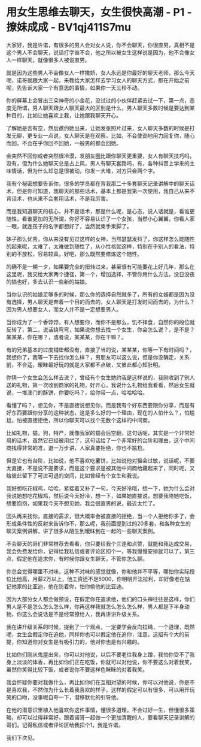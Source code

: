 # 用女生思维去聊天，女生很快高潮 - P1 - 撩妹成成 - BV1qj411S7mu

大家好，我是许诺，有很多的男人会对女人说，你不会聊天，你很直男，真相不是这个男人不会聊天，说话打字谁不会，他之所以被女生这样说是因为，他不会像女人一样聊天，就像很多人被说直男。

就是因为这些男人不会像女人一样撒娇，女人永远是你最好的聊天老师，那么今天呢，诺哥就跟大家一起，来教给大家怎样去学习女人的聊天方式，那在开始之前呢，先告诉大家一个有意思的事情，如果你一天三秒不动。

你的屏幕上会冒出三朵神奇的小金花，没试过的小伙伴赶紧去试一下，第一点，态度无所谓，男人聊天跟女人聊天最大的区别是什么，男人聊天多数时候是要达到某种目的，比如让她喜欢上我，让她跟我聊天开心。

了解她是否有空，然后邀约她出来，让她发张照片过来，女人聊天多数的时候是打发无聊，更专业一点说，女人聊天是在观察，比如，不会使劲地用力回复你，随心而回，不会在乎你回不回她，一般男的都会回她。

会突然不回你或者突然很冷漠，发朋友圈比跟你聊天更重要，女人有聊天技巧吗，没有，但为什么她聊天总是占上风，男人有聊天套路吗，有，各种抖音上学来的土味情话，但为什么却总是很被动，你发一大堆，对方只会两个字。

我有个秘密想要告诉你，很多的学员都在背我那二十多套聊天记录讲解中的聊天话术，但是你可知道，我聊天的那些话术，基本上都是我第一次使用，我自己从来不背话术，也从来不会套用话术，不是我厉害。

而是我知道聊天的核心，并不是话术，那是什么呢，是心态，说人话就是，看谁更随性，看谁更加的无所谓，你好不容易认识了一个女孩，当然小心翼翼，你看人家一眼，就连孩子的名字都想好了，当然就束手束脚了。

妹子那么优秀，你从来没有见过这样的女神，当然瑟瑟发抖了，你这样怎么能随性的起来呢，太难了，太难做到随性了，从小性格就这样，特别在乎别人的看法，特别的不放松，容易较真，好吧，那么既然要修炼这个随性。

的确不是一朝一夕，如果要完全的扭转过来，甚至很有可能要花上好几年，那么在这里呢，我交给大家两个捷径，第一个，增加选择，不管你用什么方法，没日没夜的搞也好，多去认识一些新的姑娘。

当你认识的姑娘足够多的时候，那么你的选择自然就多了，所有的女娃都是因为没有选择，男人聊天是奔着一个目的而去的，女人聊天是打发时间而去的，为什么？因为男人想要女人，而女人并不是一定想要男人。

当你成为了一个香饽饽，有人想要你，而你不是那么，饥不择食，自然你的段位就反转了，第二，说话绕弯弯，如果说你想去找一个女生，你会怎么说？，是不是？某某某，你在哪？，或者说，某某某，你在干嘛？。

有的兄弟基本的过度铺垫都没有，直接了当的说，某某某，你等一下有时间吗？，我想你了，我等一下去找你怎么样？，男朋友可以这么说，但是你没确定，关系前，不合适，暧昧最好玩的就是大家都不点破，又彼此都心知肚明。

你猜一个女生会怎么样去说？，曾经有个女生她约我是这样说的，我刚收到了别人送的礼物，第一次收到商家的礼物，好开心，我说什么礼物给我看看，然后女生就说，一堆澳门的酥饼，你要吃吗？，给你带一点，哈哈哈哈。

看懂了吗？，想见你，不是直接说想见你，而是我有个好东西要跟你分享，而是有好东西要跟你分享的这种状态，这是多么好的一个理由，现在的人怕什么？，怕尴尬，怕被直接拒绝，所以你聊天可以找个无数个这样的中间商。

比如礼物，猫，狗，特产，就像我家的猫会后空翻，这句话呢，其实是一个非常好用的话术，虽然它已经被用烂了，这句话给了一个非常好的台阶和理由，这个中间商找得非常的准，退一万步讲，人家真要拒绝，你也不尴尬。

但是它也有台阶，比如说，他不喜欢吃薯饼，比如说他对猫会过敏，说话呢，不要太直接，不是说不提要求，而是这个要求是被其他中间商给藏起来了，同时呢，又给彼此留下了可进可退的空间，比如曾经有个女生和我说。

我好想吃花椒鸡，哈哈，紧接着又补了一句，今天好冷哦，想一下，她为什么会对我说她想吃花椒鸡，然后说今天好冷，想一下，如果她直接说，想要我陪她吃饭，想要抱抱，如果我今天不想见她，我会很直男的说，最近太忙了。

回头再来找你，直接的需求，很大概率会被直接的拒绝，当一个人拒绝你多了，会形成条件性的反射来告诉你不，那么呢，我前面提到过的20多套，和各种女生的聊天案例讲解，讲了很多从陌生到暧昧到在一起的一些聊天案例。

不会聊天的哥们非常推荐去看看，你只要给我个三连和点赞，就能和我达成交易，我会免费发给你，记得给我私信或者评论区扣个一，等我慢慢安排就可以了，第三点，假定他在追求你，有时候你跟女生聊天，不管你怎么聊。

你总会觉得哪里不对味，这种不对味的感觉就像，你和他并不平等，哪怕你实际段位比他高，月薪2万以上，他工资还不足5000，你明明开法拉利，却好像老在惦记他家的比亚迪，他在防着你，怕你偷他的比亚迪。

因为大部分女人都会做预设，在假定你在追求他，他们的口头禅往往是这样，你们男人是不是怎么怎么怎么样，你再这样我就怎么怎么怎么样，男人都是下半身动物，你这么会说话是不是经常撩给人，我再讲讲升级关系。

我在讲升级关系的时候，提到了一个观点，一定要学会反向拉绳，一个道理，既然呢，女生会假定你在追他，同样你也可以假定他在追你，注意，这招有个大的前提，你知道你对女生是有吸引力的，他对你也是有兴趣的。

比如你们刚从鬼屋出来，你可以对他说，以后不要老往我身上蹭，我怕你受不了我身上淡淡的体香，再比如你们正在吃饭，你就可以对他说，你不要这么对着我笑，虽然你笑得比较下饭，或者说你不要这样色眯眯的对着我笑。

我会怀疑你要对我做什么，再比如你们在互相对望的时候，你可以对他说，你是不是喜欢我，不然你为什么长着我喜欢的样子，这样的假定可以有很多，可以用开玩笑的口吻，没事呢自夸一下，潜移默化的引导他。

在他的潜意识里植入他喜欢你这件事情，懂很多道理，不会过好一生，但懂很多策略，却可以过得非常好，跟着诺哥一起做一个更加清醒的人，要看聊天记录讲解的哥们，记得私信或者评论区给我扣个1，我是许诺。

我们下次见。